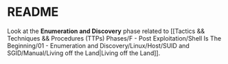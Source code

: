 # README

Look at the **Enumeration and Discovery** phase related to [[Tactics && Techniques && Procedures (TTPs) Phases/F - Post Exploitation/Shell Is The Beginning/01 - Enumeration and Discovery/Linux/Host/SUID and SGID/Manual/Living off the Land|Living off the Land]].